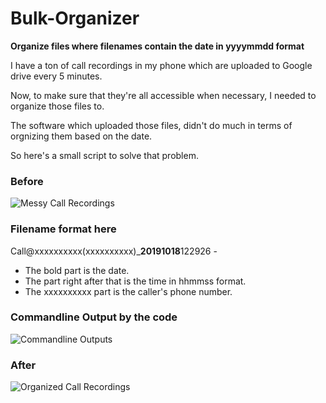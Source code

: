 # Bulk-Organizer
**Organize files where filenames contain the date in yyyymmdd format**

I have a ton of call recordings in my phone which are uploaded to Google drive every 5 minutes.

Now, to make sure that they're all accessible when necessary, I needed to organize those files to.

The software which uploaded those files, didn't do much in terms of orgnizing them based on the date. 

So here's a small script to solve that problem.
### Before
![Messy Call Recordings](/images/callrecordings.jpg)

### Filename format here

Call@xxxxxxxxxx(xxxxxxxxxx)_**20191018**122926 - 

* The bold part is the date. 
* The part right after that is the time in hhmmss format.
* The xxxxxxxxxx part is the caller's phone number.

### Commandline Output by the code
![Commandline Outputs](/images/outputs.jpg)

### After
![Organized Call Recordings](/images/organizedrecordings.jpg)
